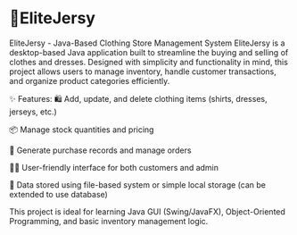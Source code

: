 # 👕EliteJersy
EliteJersy - Java-Based Clothing Store Management System
EliteJersy is a desktop-based Java application built to streamline the buying and selling of clothes and dresses. Designed with simplicity and functionality in mind, this project allows users to manage inventory, handle customer transactions, and organize product categories efficiently.

✨ Features:
🛍️ Add, update, and delete clothing items (shirts, dresses, jerseys, etc.)

📦 Manage stock quantities and pricing

🧾 Generate purchase records and manage orders

🧑‍💼 User-friendly interface for both customers and admin

💾 Data stored using file-based system or simple local storage (can be extended to use database)

This project is ideal for learning Java GUI (Swing/JavaFX), Object-Oriented Programming, and basic inventory management logic.

